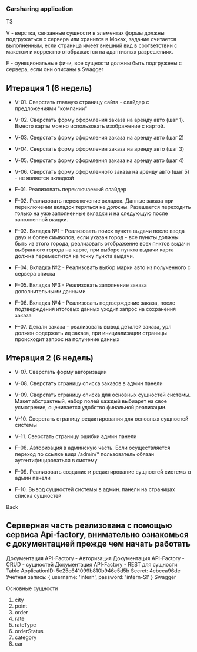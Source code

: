 ### Carsharing application

ТЗ

V - верстка, связанные сущности в элементах формы должны подгружаться с сервера или хранится в Моках, задание считается выполненным, если страница имеет внешний вид в соответствии с макетом и корректно отображается на адаптивных разрешениях.

F - функциональные фичи, все сущности должны быть подгружены с сервера, если они описаны в Swagger

## Итерация 1 (6 недель)

+ V-01. Сверстать главную страницу сайта - слайдер с предложениями "компании"

+ V-02. Сверстать форму оформления заказа на аренду авто (шаг 1). Вместо карты можно использовать изображение с картой.

+ V-03. Сверстать форму оформления заказа на аренду авто (шаг 2)

+ V-04. Сверстать форму оформления заказа на аренду авто (шаг 3)

+ V-05. Сверстать форму оформления заказа на аренду авто (шаг 4)

+ V-06. Сверстать форму оформленного заказа на аренду авто (шаг 5) - не является вкладкой

+ F-01. Реализовать переключаемый слайдер

+ F-02. Реализовать переключение вкладок. Данные заказа при переключении вкладок теряться не должны. Разешается переходить только на уже заполненные вкладки и на следующую после заполненной вкадки.

+ F-03. Вкладка №1 - Реализовать поиск пункта выдачи после ввода двух и более символов, если указан город - все пункты должны быть из этого города, реализовать отображение всех пнктов выдачи выбранного города на карте, при выборе пункта выдачи карта должна переместится на точку пункта выдачи.

+ F-04. Вкладка №2 - Реализовать выбор марки авто из полученного с сервера списка

+ F-05. Вкладка №3 - Реализовать заполнение заказа дополнительными данными

+ F-06. Вкладка №4 - Реализовать подтверждение заказа, после подтверждения итоговых данных уходит запрос на сохранения заказа

+ F-07. Детали заказа - реализовать вывод деталей заказа, урл должен содержать ид заказа, при инициализации страницы происходит запрос на получение данных

## Итерация 2 (6 недель)

- V-07. Сверстать форму авторизации

- V-08. Сверстать страницу списка заказов в админ панели

- V-09. Сверстать страницу списка для основных сущностей системы. Макет абстрактный, набор полей каждый выбиарет на свое усмотрение, оценивается удобство финальной реализации.

- V-10. Сверстать страницу редактирования для основных сущностей системы

- V-11. Сверстать страницу ошибки админ панели

- F-08. Авторизация в админскую часть. Если осуществляется переход по ссылке вида /admin/* пользователь обязан аутентифицироваться в систему

- F-09. Реализовать созданиe и редактированиe сущностей системы в админ панели

- F-10. Вывод сущностей системы в админ. панели на страницах списка сущностей

Back

## Серверная часть реализована с помощью сервиса Api-factory, внимательно ознакомься с документацией прежде чем начать работать

Документация API-Factory - Авторизация
Документация API-Factory - CRUD - сущностей
Документация API-Factory - REST для сущности Table
ApplicationID: 5e25c641099b810b946c5d5b
Secret: 4cbcea96de
Учетная запись: { username: 'intern', password: 'intern-S!' }
Swagger

Основные сущности

1. city
2. point
3. order
4. rate
5. rateType
6. orderStatus
7. category
8. car

